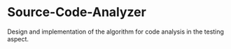 # Source-Code-Analyzer
Design and implementation of the algorithm for code analysis in the testing aspect.
